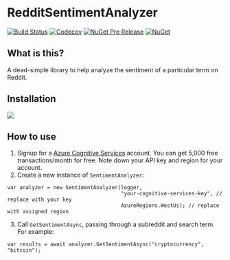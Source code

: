 # RedditSentimentAnalyzer
[![Build Status](https://rpm1984.visualstudio.com/_apis/public/build/definitions/c48bc504-32f0-48e7-9b2f-af5a0de677aa/1/badge)](https://rpm1984.visualstudio.com/RedditSentimentAnalyzer/_build/index?definitionId=1)
[![Codecov](https://img.shields.io/codecov/c/github/RPM1984/RedditSentimentAnalyzer.svg)](https://codecov.io/gh/rpm1984/redditsentimentanalyzer)
[![NuGet Pre Release](https://img.shields.io/nuget/vpre/RedditSentimentAnalyzer.svg)](https://www.nuget.org/packages/RedditSentimentAnalyzer/)
[![NuGet](https://img.shields.io/nuget/dt/RedditSentimentAnalyzer.svg)](https://www.nuget.org/packages/RedditSentimentAnalyzer/)

## What is this?
A dead-simple library to help analyze the sentiment of a particular term on Reddit.

## Installation
[![](https://i.imgur.com/C17SAhS.png)](https://www.nuget.org/packages/RedditSentimentAnalyzer)

## How to use
1) Signup for a [Azure Cognitive Services](https://azure.microsoft.com/en-gb/try/cognitive-services/?api=text-analytics) account. You can get 5,000 free transactions/month for free. Note down your API key and region for your account.
2) Create a new instance of `SentimentAnalyzer`:
```
var analyzer = new SentimentAnalyzer(logger, 
                                     "your-cognitive-services-key", // replace with your key
                                     AzureRegions.WestUs); // replace with assigned region
```
3) Call `GetSentimentAsync`, passing through a subreddit and search term. For example:
```
var results = await analyzer.GetSentimentAsync("cryptocurrency", "bitcoin");
```
